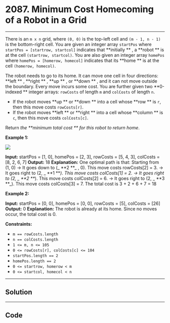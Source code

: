 # 2087. Minimum Cost Homecoming of a Robot in a Grid

---

There is an `m x n` grid, where `(0, 0)` is the top-left cell and `(m - 1, n - 1)` is the bottom-right cell. You are given an integer array `startPos` where `startPos = [startrow, startcol]` indicates that **initially ** , a **robot ** is at the cell `(startrow, startcol)`. You are also given an integer array `homePos` where `homePos = [homerow, homecol]` indicates that its **home ** is at the cell `(homerow, homecol)`.

The robot needs to go to its home. It can move one cell in four directions: **left ** , **right ** , **up ** , or **down ** , and it can not move outside the boundary. Every move incurs some cost. You are further given two **0-indexed ** integer arrays: `rowCosts` of length `m` and `colCosts` of length `n`.

  * If the robot moves **up ** or **down ** into a cell whose **row ** is `r`, then this move costs `rowCosts[r]`.
  * If the robot moves **left ** or **right ** into a cell whose **column ** is `c`, then this move costs `colCosts[c]`.



Return _the **minimum total cost ** for this robot to return home_.

 

**Example 1:**

![](https://assets.leetcode.com/uploads/2021/10/11/eg-1.png)


**Input:** startPos = [1, 0], homePos = [2, 3], rowCosts = [5, 4, 3], colCosts = [8, 2, 6, 7]
**Output:** 18
**Explanation:** One optimal path is that:
Starting from (1, 0)
-> It goes down to (_ **2 **_ , 0). This move costs rowCosts[2] = 3.
-> It goes right to (2, _ **1 **_). This move costs colCosts[1] = 2.
-> It goes right to (2, _ **2 **_). This move costs colCosts[2] = 6.
-> It goes right to (2, _ **3 **_). This move costs colCosts[3] = 7.
The total cost is 3 + 2 + 6 + 7 = 18

**Example 2:**


**Input:** startPos = [0, 0], homePos = [0, 0], rowCosts = [5], colCosts = [26]
**Output:** 0
**Explanation:** The robot is already at its home. Since no moves occur, the total cost is 0.


 

**Constraints:**

  * `m == rowCosts.length`
  * `n == colCosts.length`
  * `1 <= m, n <= 105`
  * `0 <= rowCosts[r], colCosts[c] <= 104`
  * `startPos.length == 2`
  * `homePos.length == 2`
  * `0 <= startrow, homerow < m`
  * `0 <= startcol, homecol < n`

---

## Solution



---

## Code
```python


```
